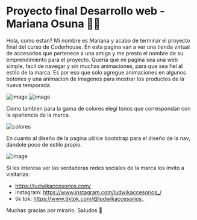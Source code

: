 # Proyecto final Desarrollo web - Mariana Osuna 🥰🍻
Hola, como estan? Mi nombre es Mariana y acabo de terminar el proyecto final del curso de Coderhouse. 
En esta pagina van a ver una tienda virtual de accesorios que pertenece a una amiga y me presto  el nombre de su emprendimiento para el proyecto.
Queria que mi pagina sea una web simple, facil de navegar y sin muchas animaciones, para que sea fiel al estilo de la marca. Es por eso que solo agregue animaciones en algunos botones y una animacion de imagenes para mostrar los productos de la nueva temporada. 
 
 ![image](https://github.com/mariosuna1/Entregafinal/assets/130939635/e2353a38-41f7-4cdf-ae24-e1e564e3da26) ![image](https://github.com/mariosuna1/Entregafinal/assets/130939635/cb383ae6-41cf-482e-a7b2-5605d7df315d)


Como tambien para la gama de colores elegi tonos que correspondan con la apariencia de la marca. 

![colores](https://github.com/mariosuna1/Entregafinal/assets/130939635/be86afe2-fe33-4b6f-a4e5-cb7f8abe32af)


En cuanto al diseño de la pagina utilice bootstrap para el diseño de la nav, dandole poco de estilo propio.
 
 ![image](https://github.com/mariosuna1/Entregafinal/assets/130939635/526d5283-233f-42b2-8f23-14c1c3b89d07)

Si les interesa ver las verdaderas redes sociales de la marca los invito a visitarlas: 
* https://ludwikaccesorios.com/
* instagram: https://www.instagram.com/ludwikaccesorios_/
* tik tok: https://www.tiktok.com/@ludwikaccesorios_

Muchas gracias por mirarlo. Saludos 👋
